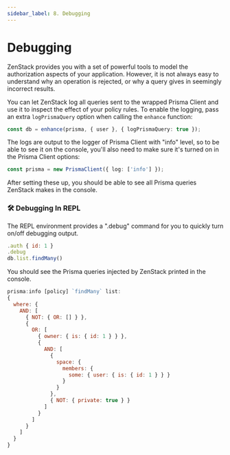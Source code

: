 ```yaml
---
sidebar_label: 8. Debugging
---
```


#  Debugging

ZenStack provides you with a set of powerful tools to model the authorization aspects of your application. However, it is not always easy to understand why an operation is rejected, or why a query gives in seemingly incorrect results.

You can let ZenStack log all queries sent to the wrapped Prisma Client and use it to inspect the effect of your policy rules. To enable the logging, pass an extra `logPrismaQuery` option when calling the `enhance` function:

```ts
const db = enhance(prisma, { user }, { logPrismaQuery: true });
```

The logs are output to the logger of Prisma Client with "info" level, so to be able to see it on the console, you'll also need to make sure it's turned on in the Prisma Client options:

```ts
const prisma = new PrismaClient({ log: ['info'] });
```

After setting these up, you should be able to see all Prisma queries ZenStack makes in the console.

### 🛠️ Debugging In REPL

The REPL environment provides a ".debug" command for you to quickly turn on/off debugging output.

```js
.auth { id: 1 }
.debug
db.list.findMany()
```

You should see the Prisma queries injected by ZenStack printed in the console.

```js
prisma:info [policy] `findMany` list:
{
  where: {
    AND: [
      { NOT: { OR: [] } },
      {
        OR: [
          { owner: { is: { id: 1 } } },
          {
            AND: [
              {
                space: {
                  members: {
                    some: { user: { is: { id: 1 } } }
                  }
                }
              },
              { NOT: { private: true } }
            ]
          }
        ]
      }
    ]
  }
}
```
